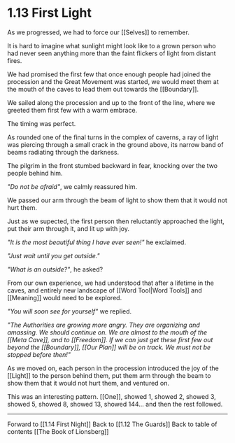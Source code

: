 # 1.13 First Light
As we progressed, we had to force our [[Selves]] to remember. 

It is hard to imagine what sunlight might look like to a grown person who had never seen anything more than the faint flickers of light from distant fires. 

We had promised the first few that once enough people had joined the procession and the Great Movement was started, we would meet them at the mouth of the caves to lead them out towards the [[Boundary]]. 

We sailed along the procession and up to the front of the line, where we greeted them first few with a warm embrace. 

The timing was perfect. 

As rounded one of the final turns in the complex of caverns, a ray of light was piercing through a small crack in the ground above, its narrow band of beams radiating through the darkness. 

The pilgrim in the front stumbed backward in fear, knocking over the two people behind him. 

_"Do not be afraid"_, we calmly reassured him. 

We passed our arm through the beam of light to show them that it would not hurt them. 

Just as we supected, the first person then reluctantly approached the light, put their arm through it, and lit up with joy. 

_"It is the most beautiful thing I have ever seen!"_ he exclaimed. 

_"Just wait until you get outside."_

_"What is an outside?"_, he asked? 

From our own experience, we had understood that after a lifetime in the caves, and entirely new landscape of [[Word Tool|Word Tools]] and [[Meaning]] would need to be explored. 

_"You will soon see for yourself"_ we replied. 

_"The Authorities are growing more angry. They are organizing and amassing. We should continue on. We are almost to the mouth of the [[Meta Cave]], and to [[Freedom]]. If we can just get these first few out beyond the [[Boundary]], [[Our Plan]] will be on track. We must not be stopped before then!"_

As we moved on, each person in the procession introduced the joy of the [[Light]] to the person behind them, put them arm through the beam to show them that it would not hurt them, and ventured on. 

This was an interesting pattern. [[One]], showed 1, showed 2, showed 3, showed 5, showed 8, showed 13, showed 144... and then the rest followed. 

___

Forward to [[1.14 First Night]]
Back to [[1.12 The Guards]]
Back to table of contents [[The Book of Lionsberg]]